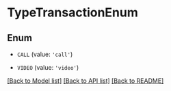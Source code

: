 # TypeTransactionEnum


## Enum

* `CALL` (value: `'call'`)

* `VIDEO` (value: `'video'`)

[[Back to Model list]](../README.md#documentation-for-models) [[Back to API list]](../README.md#documentation-for-api-endpoints) [[Back to README]](../README.md)


